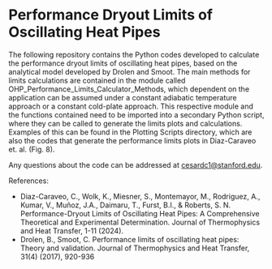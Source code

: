 # Performance Dryout Limits of Oscillating Heat Pipes

The following repository contains the Python codes developed to calculate the performance dryout limits of oscillating heat pipes, based on the analytical model developed by Drolen and Smoot. The main methods for limits calculations are contained in the module called OHP_Performance_Limits_Calculator_Methods, which dependent on the application can be assumed under a constant adiabatic temperature approach or a constant cold-plate approach. This respective module and the functions contained need to be imported into a secondary Python script, where they can be called to generate the limits plots and calculations. Examples of this can be found in the Plotting Scripts directory, which are also the codes that generate the performance limits plots in Diaz-Caraveo et. al. (Fig. 8).

Any questions about the code can be addressed at cesardc1@stanford.edu.

References:
- Diaz-Caraveo, C., Wolk, K., Miesner, S., Montemayor, M., Rodriguez, A., Kumar, V., Muñoz, J.A., Daimaru, T., Furst, B.I., & Roberts, S. N. Performance-Dryout Limits of Oscillating Heat Pipes: A Comprehensive Theoretical and Experimental Determination. Journal of Thermophysics and Heat Transfer, 1-11 (2024).
- Drolen, B., Smoot, C. Performance limits of oscillating heat pipes: Theory and validation. Journal of Thermophysics and Heat Transfer, 31(4) (2017), 920-936
